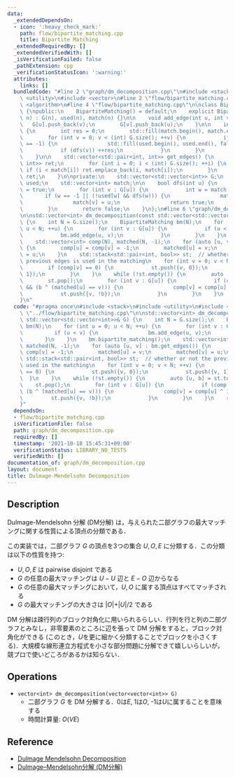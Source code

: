 ```yaml
---
data:
  _extendedDependsOn:
  - icon: ':heavy_check_mark:'
    path: flow/bipartite_matching.cpp
    title: Bipartite Matching
  _extendedRequiredBy: []
  _extendedVerifiedWith: []
  _isVerificationFailed: false
  _pathExtension: cpp
  _verificationStatusIcon: ':warning:'
  attributes:
    links: []
  bundledCode: "#line 2 \"graph/dm_decomposition.cpp\"\n#include <stack>\n#include\
    \ <utility>\n#include <vector>\n#line 2 \"flow/bipartite_matching.cpp\"\n#include\
    \ <algorithm>\n#line 4 \"flow/bipartite_matching.cpp\"\n\nclass BipartiteMatching\
    \ {\npublic:\n    BipartiteMatching() = default;\n    explicit BipartiteMatching(int\
    \ n) : G(n), used(n), match(n) {}\n\n    void add_edge(int u, int v) {\n     \
    \   G[u].push_back(v);\n        G[v].push_back(u);\n    }\n\n    int bipartite_matching()\
    \ {\n        int res = 0;\n        std::fill(match.begin(), match.end(), -1);\n\
    \        for (int v = 0; v < (int) G.size(); ++v) {\n            if (match[v]\
    \ == -1) {\n                std::fill(used.begin(), used.end(), false);\n    \
    \            if (dfs(v)) ++res;\n            }\n        }\n        return res;\n\
    \    }\n\n    std::vector<std::pair<int, int>> get_edges() {\n        std::vector<std::pair<int,\
    \ int>> ret;\n        for (int i = 0; i < (int) G.size(); ++i) {\n           \
    \ if (i < match[i]) ret.emplace_back(i, match[i]);\n        }\n        return\
    \ ret;\n    }\n\nprivate:\n    std::vector<std::vector<int>> G;\n    std::vector<bool>\
    \ used;\n    std::vector<int> match;\n\n    bool dfs(int u) {\n        used[u]\
    \ = true;\n        for (int v : G[u]) {\n            int w = match[v];\n     \
    \       if (w == -1 || (!used[w] && dfs(w))) {\n                match[u] = v;\n\
    \                match[v] = u;\n                return true;\n            }\n\
    \        }\n        return false;\n    }\n};\n#line 6 \"graph/dm_decomposition.cpp\"\
    \n\nstd::vector<int> dm_decomposition(const std::vector<std::vector<int>>& G)\
    \ {\n    int N = G.size();\n    BipartiteMatching bm(N);\n    for (int u = 0;\
    \ u < N; ++u) {\n        for (int v : G[u]) {\n            if (u < v) {\n    \
    \            bm.add_edge(u, v);\n            }\n        }\n    }\n    bm.bipartite_matching();\n\
    \    std::vector<int> comp(N), matched(N, -1);\n    for (auto [u, v] : bm.get_edges())\
    \ {\n        comp[u] = comp[v] = -1;\n        matched[u] = v;\n        matched[v]\
    \ = u;\n    }\n    std::stack<std::pair<int, bool>> st;  // whether or not the\
    \ previous edges is used in the matching\n    for (int v = 0; v < N; ++v) {\n\
    \        if (comp[v] == 0) {\n            st.push({v, 0});\n            st.push({v,\
    \ 1});\n        }\n    }\n    while (!st.empty()) {\n        auto [u, b] = st.top();\n\
    \        st.pop();\n        for (int v : G[u]) {\n            if (comp[v] == -1\
    \ && (b ^ (matched[u] == v))) {\n                comp[v] = comp[u] ^ 1;\n    \
    \            st.push({v, !b});\n            }\n        }\n    }\n    return comp;\n\
    }\n"
  code: "#pragma once\n#include <stack>\n#include <utility>\n#include <vector>\n#include\
    \ \"../flow/bipartite_matching.cpp\"\n\nstd::vector<int> dm_decomposition(const\
    \ std::vector<std::vector<int>>& G) {\n    int N = G.size();\n    BipartiteMatching\
    \ bm(N);\n    for (int u = 0; u < N; ++u) {\n        for (int v : G[u]) {\n  \
    \          if (u < v) {\n                bm.add_edge(u, v);\n            }\n \
    \       }\n    }\n    bm.bipartite_matching();\n    std::vector<int> comp(N),\
    \ matched(N, -1);\n    for (auto [u, v] : bm.get_edges()) {\n        comp[u] =\
    \ comp[v] = -1;\n        matched[u] = v;\n        matched[v] = u;\n    }\n   \
    \ std::stack<std::pair<int, bool>> st;  // whether or not the previous edges is\
    \ used in the matching\n    for (int v = 0; v < N; ++v) {\n        if (comp[v]\
    \ == 0) {\n            st.push({v, 0});\n            st.push({v, 1});\n      \
    \  }\n    }\n    while (!st.empty()) {\n        auto [u, b] = st.top();\n    \
    \    st.pop();\n        for (int v : G[u]) {\n            if (comp[v] == -1 &&\
    \ (b ^ (matched[u] == v))) {\n                comp[v] = comp[u] ^ 1;\n       \
    \         st.push({v, !b});\n            }\n        }\n    }\n    return comp;\n\
    }"
  dependsOn:
  - flow/bipartite_matching.cpp
  isVerificationFile: false
  path: graph/dm_decomposition.cpp
  requiredBy: []
  timestamp: '2021-10-18 15:45:31+09:00'
  verificationStatus: LIBRARY_NO_TESTS
  verifiedWith: []
documentation_of: graph/dm_decomposition.cpp
layout: document
title: Dulmage-Mendelsohn Decomposition
---
```


## Description

Dulmage-Mendelsohn 分解 (DM分解) は，与えられた二部グラフの最大マッチングに関する性質による頂点の分類である．

この実装では，二部グラフ $G$ の頂点を3つの集合 $U, O, E$ に分類する．この分類は以下の性質を持つ:
- $U, O, E$ は pairwise disjoint である
- $G$ の任意の最大マッチングは $U-U$ 辺と $E-O$ 辺からなる
- $G$ の任意の最大マッチングにおいて，$U, O$ に属する頂点はすべてマッチされる
- $G$ の最大マッチングの大きさは $\vert O\vert + \vert U\vert/2$ である

DM 分解は疎行列のブロック対角化に用いられるらしい．行列を行と列の二部グラフとみなし，非零要素のところに辺を張って DM 分解をすると，ブロック対角化ができる (このとき，$U$を更に細かく分類することでブロックを小さくする)．大規模な線形連立方程式を小さな部分問題に分解できて嬉しいらしいが，競プロで使いどころがあるかは知らない．

## Operations

- `vector<int> dm_decomposition(vector<vector<int>> G)`
    - 二部グラフ $G$ を DM 分解する．0は$E$, 1は$O$, -1は$U$に属することを意味する
    - 時間計算量: $O(VE)$


## Reference

- [Dulmage Mendelsohn Decomposition](http://www.cse.iitm.ac.in/~meghana/matchings/bip-decomp.pdf)
- [Dulmage–Mendelsohn分解 (DM分解)](http://misojiro.t.u-tokyo.ac.jp/~murota/lect-ouyousurigaku/dm050410.pdf)